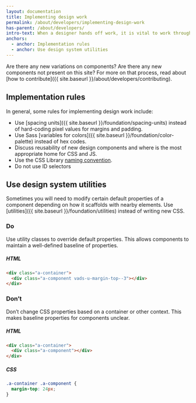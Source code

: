 ```yaml
---
layout: documentation
title: Implementing design work
permalink: /about/developers/implementing-design-work
has-parent: /about/developers/
intro-text: When a designer hands off work, it is vital to work through potential implications that design may have on the Design System.
anchors:
  - anchor: Implementation rules
  - anchor: Use design system utilities
---
```


Are there any new variations on components? Are there any new components not present on this site? For more on that process, read about [how to contribute]({{ site.baseurl }}/about/developers/contributing).

## Implementation rules

In general, some rules for implementing design work include:

- Use [spacing units]({{ site.baseurl }}/foundation/spacing-units) instead of hard-coding pixel values for margins and padding.
- Use Sass [variables for colors]({{ site.baseurl }}/foundation/color-palette) instead of hex codes.
- Discuss reusability of new design components and where is the most appropriate home for CSS and JS.
- Use the CSS Library [naming convention](/about/naming).
- Do not use ID selectors

## Use design system utilities

Sometimes you will need to modify certain default properties of a component depending on how it scaffolds with nearby elements. Use [utilities]({{ site.baseurl }}/foundation/utilities) instead of writing new CSS.

<div class="do-dont">
<div class="do-dont__do">
<h3 class="do-dont__heading">Do</h3>
<div class="do-dont__content" markdown="1">
Use utility classes to override default properties. This allows components to maintain a well-defined baseline of properties.

##### HTML
```html
<div class="a-container">
  <div class="a-component vads-u-margin-top--3"></div>
</div>
```
</div>
</div>
<div class="do-dont__dont">
<h3 class="do-dont__heading">Don’t</h3>
<div class="do-dont__content" markdown="1">
Don’t change CSS properties based on a container or other context. This makes baseline properties for components unclear.

##### HTML
```html
<div class="a-container">
  <div class="a-component"></div>
</div>
```
##### CSS
```css
.a-container .a-component {
  margin-top: 24px;
}
```
</div>
</div>
</div>
